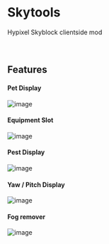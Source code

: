 # Skytools
Hypixel Skyblock clientside mod
<br />
<br />
<br />
## Features

#### Pet Display<br />
![image](https://github.com/user-attachments/assets/44ee5e17-7c55-4b81-8814-9d16adaf8685)

#### Equipment Slot<br />
![image](https://github.com/user-attachments/assets/1179703c-1ec9-42b8-8fc7-d3e79ac421fd)

#### Pest Display<br />
![image](https://github.com/user-attachments/assets/64d04474-34d4-4cb2-b181-2c86ad7eff75)

#### Yaw / Pitch Display<br />
![image](https://github.com/user-attachments/assets/253452e7-b877-42b0-b86f-5fb836dd76da)

#### Fog remover<br />
![image](https://github.com/user-attachments/assets/08e44b10-1303-466e-85a2-bd96c124e543)
